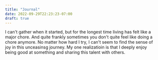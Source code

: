 ```yaml
---
title: "Journal"
date: 2022-09-29T22:23:23-07:00
draft: true
---
```


I can't gather when it started, but for the longest time living has felt like a major chore. And quite frankly sometimes you don't quite feel like doing a chore anymore. No matter  how hard I try, I can't seem to find the sense of joy in this unceasinsg journey. My one realizatioin is that I deeply enjoy being good at something and sharing this talent with others.
